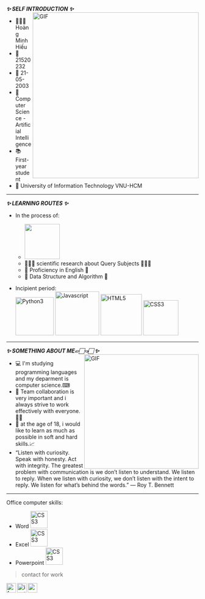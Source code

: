 
**_✨ SELF INTRODUCTION ✨_**
<img align="right" width="435px" alt="GIF" src="https://i.stack.imgur.com/z2WFo.gif" />
- 👨🏻‍🎓 Hoàng Minh Hiếu
- 🔖 21520232
- 📅 21-05-2003 
- 📖 Computer Science - Artificial Intelligence
- 📚 First-year student 
- 🏫 University of Information Technology VNU-HCM 
---
**_✨ LEARNING ROUTES ✨_** 
- In the process of: 
  - <img width="92px" src="https://i.ibb.co/cD7rgYW/readme-logo-C.png" border="0" />
  - 👨🏻‍💻 scientific research about Query Subjects 👨🏻‍💻 
  - 📒 Proficiency in English 📒
  - 📒 Data Structure and Algorithm 📒
  
- Incipient period: \
  <img width="100px" src="https://i.ibb.co/MDHTKhG/Python3.png" alt="Python3" border="0" />
  <img width="115px" src="https://i.ibb.co/LCd3gKM/Javascript.png" alt="Javascript" border="0" />
  <img width="108px" src="https://i.ibb.co/Gs13k6v/HTML5.png" alt="HTML5" border="0" />
  <img width="92px" src="https://i.ibb.co/WWjW9Xm/CSS3.png" alt="CSS3" border="0" />
  
 ---
**_✨ SOMETHING ABOUT ME👉🏻👈🏻 ✨_**
 <img align="right" width="300px" alt="GIF" src="https://scontent.fsgn16-1.fna.fbcdn.net/v/t1.15752-9/280181215_719504762805272_74754373763150054_n.png?_nc_cat=100&ccb=1-6&_nc_sid=ae9488&_nc_ohc=j9u8fWrE9KsAX-4l8JF&_nc_ht=scontent.fsgn16-1.fna&oh=03_AVJmZAevfdMTH6FOdMTUNmFVxS2NfQAYNJcm_VIC46j-DQ&oe=62A3F219" />
 - 💻 I'm studying programming languages and my deparment is computer science.⌨
 - 👀 Team collaboration is very important and i always strive to work effectively with everyone.👌🏻
 - 📓 at the age of 18, i would like to learn as much as possible in soft and hard skills.📈
 -  “Listen with curiosity. Speak with honesty. Act with integrity. The greatest problem with communication is we don’t listen to understand. We listen to reply. When we listen with curiosity, we don’t listen with the intent to reply. We listen for what’s behind the words.” ― Roy T. Bennett
 ---
 Office computer skills: 
 - Word        <img width="45px" src="https://findicons.com/files/icons/2795/office_2013_hd/128/word.png" alt="CSS3" border="0" />
 - Excel       <img width="45px" src="https://upload.wikimedia.org/wikipedia/commons/thumb/3/34/Microsoft_Office_Excel_%282019%E2%80%93present%29.svg/826px-Microsoft_Office_Excel_%282019%E2%80%93present%29.svg.png" alt="CSS3" border="0" />
 - Powerpoint  <img width="45px" src="https://findicons.com/files/icons/2795/office_2013_hd/2000/powerpoint.png" alt="CSS3" border="0" />

> contact for work
<a href="https://www.facebook.com/BEON.2003">
  <img align="left" alt="facebook" width="25px" src="https://img.icons8.com/fluency/240/000000/facebook-new.png" />
</a>
<a href="https://www.instagram.com/hieuhoang258/">
  <img align="left" alt="instagram" width="25px" src="https://img.icons8.com/fluency/240/000000/instagram-new.png" />
</a>
<a href="21520232@gm.uit.edu.vn">
  <img align="left" alt="gmail" width="25px" src="https://img.icons8.com/color/240/000000/gmail-new.png" />
</a>

